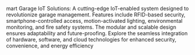 mart Garage IoT Solutions: A cutting-edge IoT-enabled system designed to revolutionize garage management. Features include RFID-based security, smartphone-controlled access, motion-activated lighting, environmental monitoring, and fire safety systems. The modular and scalable design ensures adaptability and future-proofing. Explore the seamless integration of hardware, software, and cloud technologies for enhanced security, convenience, and energy efficiency

